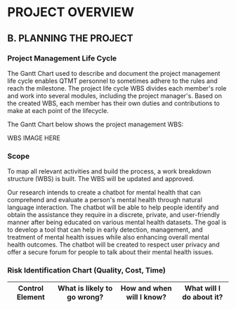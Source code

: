 # PROJECT OVERVIEW

## B. PLANNING THE PROJECT

### Project Management Life Cycle
The Gantt Chart used to describe and document the project management life cycle enables QTMT personnel to sometimes adhere to the rules and reach the milestone. The project life cycle WBS divides each member's role and work into several modules, including the project manager's. Based on the created WBS, each member has their own duties and contributions to make at each point of the lifecycle.

The Gantt Chart below shows the project management WBS:

WBS IMAGE HERE

### Scope
To map all relevant activities and build the process, a work breakdown structure (WBS) is built. The WBS will be updated and approved.

Our research intends to create a chatbot for mental health that can comprehend and evaluate a person's mental health through natural language interaction. The chatbot will be able to help people identify and obtain the assistance they require in a discrete, private, and user-friendly manner after being educated on various mental health datasets. The goal is to develop a tool that can help in early detection, management, and treatment of mental health issues while also enhancing overall mental health outcomes. The chatbot will be created to respect user privacy and offer a secure forum for people to talk about their mental health issues.

### Risk Identification Chart (Quality, Cost, Time)

| Control Element | What is likely to go wrong? | How and when will I know? | What will I do about it? |
|-----|----|-------|-----|
